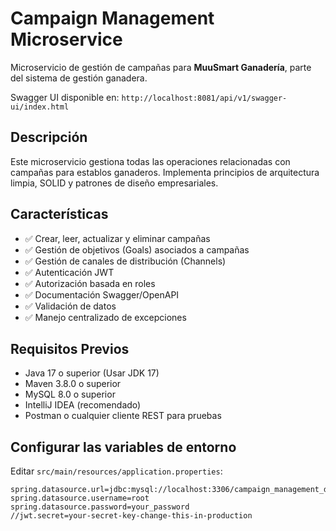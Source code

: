 # Campaign Management Microservice

Microservicio de gestión de campañas para **MuuSmart Ganadería**, parte del sistema de gestión ganadera.

Swagger UI disponible en: `http://localhost:8081/api/v1/swagger-ui/index.html`

## Descripción

Este microservicio gestiona todas las operaciones relacionadas con campañas para establos ganaderos. Implementa principios de arquitectura limpia, SOLID y patrones de diseño empresariales.

## Características

- ✅ Crear, leer, actualizar y eliminar campañas
- ✅ Gestión de objetivos (Goals) asociados a campañas
- ✅ Gestión de canales de distribución (Channels)
- ✅ Autenticación JWT
- ✅ Autorización basada en roles
- ✅ Documentación Swagger/OpenAPI
- ✅ Validación de datos
- ✅ Manejo centralizado de excepciones

## Requisitos Previos

- Java 17 o superior (Usar JDK 17)
- Maven 3.8.0 o superior
- MySQL 8.0 o superior
- IntelliJ IDEA (recomendado)
- Postman o cualquier cliente REST para pruebas

## Configurar las variables de entorno

Editar `src/main/resources/application.properties`:

```properties
spring.datasource.url=jdbc:mysql://localhost:3306/campaign_management_db
spring.datasource.username=root
spring.datasource.password=your_password
//jwt.secret=your-secret-key-change-this-in-production
